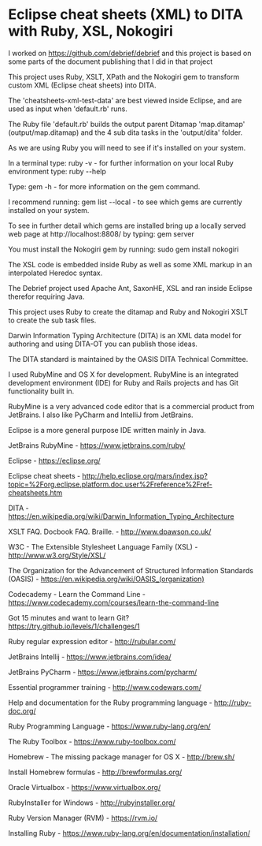 # Eclipse cheat sheets (XML) to DITA with Ruby, XSL, Nokogiri

I worked on https://github.com/debrief/debrief and this project is based on some parts of the document publishing that I did in that project

This project uses Ruby, XSLT, XPath and the Nokogiri gem to transform custom XML (Eclipse cheat sheets) into DITA.

The 'cheatsheets-xml-test-data' are best viewed inside Eclipse, and are used as input when 'default.rb' runs.

The Ruby file 'default.rb' builds the output parent Ditamap 'map.ditamap' (output/map.ditamap) and the 4 sub dita tasks in the 'output/dita' folder.

As we are using Ruby you will need to see if it's installed on your system.

In a terminal type: ruby -v  - for further information on your local Ruby environment type: ruby --help

Type: gem -h - for more information on the gem command.

I recommend running: gem list --local - to see which gems are currently installed on your system.  

To see in further detail which gems are installed bring up a locally served web page at http://localhost:8808/ by typing: gem server

You must install the Nokogiri gem by running: sudo gem install nokogiri

The XSL code is embedded inside Ruby as well as some XML markup in an interpolated Heredoc syntax.

The Debrief project used Apache Ant, SaxonHE, XSL and ran inside Eclipse therefor requiring Java.

This project uses Ruby to create the ditamap and Ruby and Nokogiri XSLT to create the sub task files.

Darwin Information Typing Architecture (DITA) is an XML data model for authoring and using DITA-OT you can publish those ideas.

The DITA standard is maintained by the OASIS DITA Technical Committee.

I used RubyMine and OS X for development.  RubyMine is an integrated development environment (IDE) for Ruby and Rails projects and has Git functionality built in.

RubyMine is a very advanced code editor that is a commercial product from JetBrains.  I also like PyCharm and IntelliJ from JetBrains.

Eclipse is a more general purpose IDE written mainly in Java.

JetBrains RubyMine - https://www.jetbrains.com/ruby/

Eclipse - https://eclipse.org/

Eclipse cheat sheets - http://help.eclipse.org/mars/index.jsp?topic=%2Forg.eclipse.platform.doc.user%2Freference%2Fref-cheatsheets.htm

DITA - https://en.wikipedia.org/wiki/Darwin_Information_Typing_Architecture

XSLT FAQ. Docbook FAQ. Braille. - http://www.dpawson.co.uk/

W3C - The Extensible Stylesheet Language Family (XSL) - http://www.w3.org/Style/XSL/

The Organization for the Advancement of Structured Information Standards (OASIS) - https://en.wikipedia.org/wiki/OASIS_(organization)

Codecademy - Learn the Command Line - https://www.codecademy.com/courses/learn-the-command-line

Got 15 minutes and want to learn Git? https://try.github.io/levels/1/challenges/1

Ruby regular expression editor - http://rubular.com/

JetBrains Intellij - https://www.jetbrains.com/idea/

JetBrains PyCharm - https://www.jetbrains.com/pycharm/

Essential programmer training - http://www.codewars.com/

Help and documentation for the Ruby programming language - http://ruby-doc.org/

Ruby Programming Language - https://www.ruby-lang.org/en/

The Ruby Toolbox - https://www.ruby-toolbox.com/

Homebrew - The missing package manager for OS X - http://brew.sh/

Install Homebrew formulas - http://brewformulas.org/

Oracle Virtualbox - https://www.virtualbox.org/

RubyInstaller for Windows - http://rubyinstaller.org/

Ruby Version Manager (RVM) - https://rvm.io/

Installing Ruby - https://www.ruby-lang.org/en/documentation/installation/    
